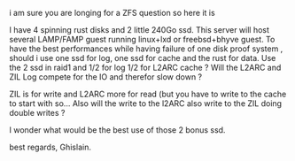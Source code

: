 
 i am sure you are longing for a ZFS question so here it is 

 I have 4  spinning rust disks  and 2 little 240Go ssd. This server will host several LAMP/FAMP guest running linux+lxd or freebsd+bhyve guest. To have the best performances while having failure of one disk proof system , should i use one ssd for log, one ssd for cache and the rust for data. Use the 2 ssd in raid1 and 1/2 for log 1/2 for L2ARC cache ? Will the L2ARC and ZIL Log compete for the IO and therefor slow down ?

  ZIL is for write and L2ARC more for read (but you have to write to the cache to start with so... Also will the write to the l2ARC also write to the ZIL doing double writes ?


I wonder what would be the best use of those 2 bonus ssd.

best regards,
Ghislain.